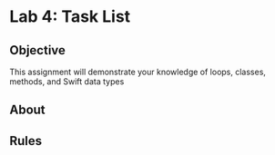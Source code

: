 # Lab 4: Task List #
## Objective ##
This assignment will demonstrate your knowledge of loops, classes, methods, and Swift data types

## About ##

## Rules ##

